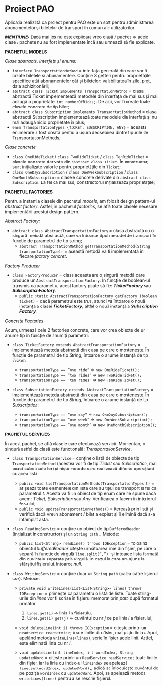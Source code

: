 # Proiect PAO

Aplicația realizată ca proiect pentru PAO este un soft pentru administrarea abonamentelor și biletelor de transport în comun ale utilizatorilor. 

***MENȚIUNE:*** Dacă mai jos nu este explicată vreo clasă / pachet => acele clase / pachete nu au fost implementate încă sau urmează să fie explicate.

**PACHETUL MODELS**

*Clase abstracte, interfețe și enums:*

 - `interface TransportationMethod` = interfața generală din care vor fi create biletele și abonamentele. Conține 3 getteri pentru proprietățile specifice atât abonamentelor cât și biletelor: valabilitatea în zile, preț, data achiziționării;
 - `abstract class Ticket implements TransportationMethod` = clasa abstractă Ticket implementează metodele din interfața de mai sus și mai adaugă o proprietate: `int numberOfRides;`. De aici, vor fi create toate clasele concrete de tip bilet;
 - `abstract class Subscription implements TransportationMethod` = clasa abstractă Subscription implementează toate metodele din interfață și nu mai adaugă nicio proprietate în plus;
 - `enum TransportationTypes {TICKET, SUBSCRIPTION, ANY}` = această enumerare a fost creată pentru a ușura deosebirea dintre tipurile de TransportationMethods;
 
*Clase concrete:*

 - `class OneRideTicket` / `class TwoRideTicket` / `class TenRideTicket` = clasele concrete derivate din `abstract class Ticket`. În constructor, sunt inițializate valorile pentru proprietățile din `Ticket`;
 - `class OneDaySubscription` / `class OneWeekSubscription` / `class OneMonthSubscription` = clasele concrete derivate din `abstract class Subscription`. La fel ca mai sus, constructorul inițializează proprietățile;

**PACHETUL FACTORIES**

Pentru a instanția clasele din pachetul *models*, am folosit design pattern-ul *abstract factory*. Astfel, în pachetul *factories*, se află toate clasele necesare implementării acestui design pattern.

*Abstract Factory:*
 - `abstract class AbstractTransportationFactory` = clasa abstractă cu o singură metodă abstractă, care va întoarce tipul metodei de transport în funcție de parametrul de tip string;
   - `abstract TransportationMethod getTransportationMethod(String transportationType);` = această metodă va fi implementată în fiecare *factory concret*. 
  
*Factory Producer*

 - `class FactoryProducer` = clasa aceasta are o singură metodă care produce un `AbstractTransportationFactory`. În funcție de boolean-ul transmis ca parametru, acest factory poate să fie: ***TicketFactory*** sau ***SubscriptionFactory***.
   - `public static AbstractTransportationFactory getFactory (boolean ticket)` = dacă parametrul este *true*, atunci va întoarce o nouă instanță a clasei ***TicketFactory***, altfel o nouă instanță a ***Subscription Factory***.

*Concrete Factories*

Acum, urmează cele 2 factories concrete, care vor crea obiecte de un anume tip în funcție de anumiți parametri:

 - `class TicketFactory extends AbstractTransportationFactory` = implementează metoda abstractă din clasa pe care o moștenește. În funcție de parametrul de tip *String*, întoarce o anume instanță de tip *Ticket*:
 
    - `transportationType == ”one ride”` => `new OneRideTicket();`
    - `transportationType == ”two rides”` => `new TwoRideTicket();`
    - `transportationType == ”ten rides”` => `new TenRideTicket();`
    
 - `class SubscriptionFactory extends AbstractTransportationFactory` = implementează metoda abstractă din clasa pe care o moștenește. În funcție de parametrul de tip *String*, întoarce o anume instanță de tip *Subscription*:
 
    - `transportationType == ”one day”` => `new OneDaySubscription();`
    - `transportationType == ”one week”` => `new OneWeekSubscription();`
    - `transportationType == ”one month”` => `new OneMonthSubscription();`


**PACHETUL SERVICES**

În acest pachet, se află clasele care efectuează servicii. Momentan, o singură astfel de clasă este funcțională: *TransportationService*.

 - `class TransportationService` = conține o listă de obiecte de tip `TransportationMethod` (acestea vor fi de tip *Ticket* sau *Subscription*, mai exact subclasele lor) și niște metode care realizează diferite operațiuni cu acea listă:
   
   - `public void listTransportationMethods(TransportationTypes t)` = afișează toate elementele din listă care au tipul de transport la fel ca parametrul *t*. Acesta va fi un obiect de tip enum care ne spune dacă avem: *Ticket*, *Subscription* sau *Any*. Verificarea o facem în interiorul for-ului;
   - `public void updateTransportationMethods()` = iterează prin listă și verifică dacă vreun abonament / bilet a expirat și îl elimină dacă s-a întâmplat asta.

 - `class ReadingService` = conține un obiect de tip `BufferedReader` (inițializat în constructor) și un `String path;`. Metode:
   - `public List<String> readLine() throws IOException` = folosind obiectul *bufferedReader* citește următoarea linie din fișier, pe care o separă în funcție de virgulă `line.split(”,”);` și întoarce lista formată din cuvintele separate prin virgulă. În cazul în care am ajuns la sfârșitul fișierului, întoarce *null*. 
 
 - `class WritingService` = conține doar un `String path` (calea către fișierul csv). Metode:
   
   - `private void writeLines(List<List<String>> lines) throws IOException` = primește ca parametru o listă de liste. Toate string-urile din *lines* vor fi scrise în fișierul memorat prin *path* după formatul următor: 
     1. `lines.get(i)` => linia *i* a fișierului;
     2. `lines.get(i).get(j)` => cuvântul cu nr *j* de pe linia *i* a fișierului;
   
   - `void deleteLine(int i) throws IOException` = citește printr-un `ReadService readService;` toate liniile din fișier, mai puțin linia *i*. Apoi, apelând metoda `writeLines(lines)`, scrie în fișier acele linii. Astfel, este eliminată linia cu nr *i*.
   - `void updateLine(int lineIndex, int wordIndex, String updatedWord` = citește printr-un `ReadService readService;` toate liniile din fișier, iar la linia cu index-ul `lineIndex` se apelează `line.set(wordIndex, updatedWord);`, adică se înlocuiește cuvântul de pe poziția `wordIndex` cu `updatedWord`. Apoi, se apelează metoda `writeLines(lines)` pentru a se rescrie fișierul.
